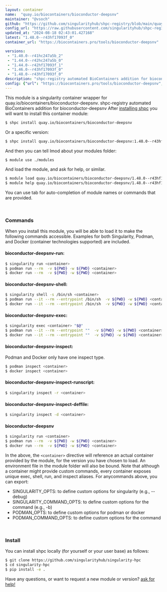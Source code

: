 ```yaml
---
layout: container
name:  "quay.io/biocontainers/bioconductor-deepsnv"
maintainer: "@vsoch"
github: "https://github.com/singularityhub/shpc-registry/blob/main/quay.io/biocontainers/bioconductor-deepsnv/container.yaml"
config_url: "https://raw.githubusercontent.com/singularityhub/shpc-registry/main/quay.io/biocontainers/bioconductor-deepsnv/container.yaml"
updated_at: "2024-08-18 02:43:01.427168"
latest: "1.48.0--r43hf17093f_0"
container_url: "https://biocontainers.pro/tools/bioconductor-deepsnv"

versions:
 - "1.40.0--r41hc247a5b_2"
 - "1.44.0--r42hc247a5b_0"
 - "1.44.0--r42hf17093f_1"
 - "1.46.0--r43hf17093f_0"
 - "1.48.0--r43hf17093f_0"
description: "shpc-registry automated BioContainers addition for bioconductor-deepsnv"
config: {"url": "https://biocontainers.pro/tools/bioconductor-deepsnv", "maintainer": "@vsoch", "description": "shpc-registry automated BioContainers addition for bioconductor-deepsnv", "latest": {"1.48.0--r43hf17093f_0": "sha256:a320c0fa910bb99d925ecb34ffcb39536bcbaaff31f617e51628bc55d2b39222"}, "tags": {"1.40.0--r41hc247a5b_2": "sha256:bb10e0d7d40af1ea36021cdf900e2ca14a3caf5fa785957000ebb33fd5770722", "1.44.0--r42hc247a5b_0": "sha256:3e0f51ff9e3c9c11bbf9a2684efcee34365b53c99f1729b717712e2f115d8823", "1.44.0--r42hf17093f_1": "sha256:50b3932c0abb92ada5fe2abfa3867511d274514e9e23a5687195f9046a51ac74", "1.46.0--r43hf17093f_0": "sha256:3e2cff0a5fefe3df2104597761b4fa1ef41e6183617cc1e31d560784a8ce5fa0", "1.48.0--r43hf17093f_0": "sha256:a320c0fa910bb99d925ecb34ffcb39536bcbaaff31f617e51628bc55d2b39222"}, "docker": "quay.io/biocontainers/bioconductor-deepsnv"}
---
```


This module is a singularity container wrapper for quay.io/biocontainers/bioconductor-deepsnv.
shpc-registry automated BioContainers addition for bioconductor-deepsnv
After [installing shpc](#install) you will want to install this container module:


```bash
$ shpc install quay.io/biocontainers/bioconductor-deepsnv
```

Or a specific version:

```bash
$ shpc install quay.io/biocontainers/bioconductor-deepsnv:1.48.0--r43hf17093f_0
```

And then you can tell lmod about your modules folder:

```bash
$ module use ./modules
```

And load the module, and ask for help, or similar.

```bash
$ module load quay.io/biocontainers/bioconductor-deepsnv/1.48.0--r43hf17093f_0
$ module help quay.io/biocontainers/bioconductor-deepsnv/1.48.0--r43hf17093f_0
```

You can use tab for auto-completion of module names or commands that are provided.

<br>

### Commands

When you install this module, you will be able to load it to make the following commands accessible.
Examples for both Singularity, Podman, and Docker (container technologies supported) are included.

#### bioconductor-deepsnv-run:

```bash
$ singularity run <container>
$ podman run --rm  -v ${PWD} -w ${PWD} <container>
$ docker run --rm  -v ${PWD} -w ${PWD} <container>
```

#### bioconductor-deepsnv-shell:

```bash
$ singularity shell -s /bin/sh <container>
$ podman run --it --rm --entrypoint /bin/sh  -v ${PWD} -w ${PWD} <container>
$ docker run --it --rm --entrypoint /bin/sh  -v ${PWD} -w ${PWD} <container>
```

#### bioconductor-deepsnv-exec:

```bash
$ singularity exec <container> "$@"
$ podman run --it --rm --entrypoint ""  -v ${PWD} -w ${PWD} <container> "$@"
$ docker run --it --rm --entrypoint ""  -v ${PWD} -w ${PWD} <container> "$@"
```

#### bioconductor-deepsnv-inspect:

Podman and Docker only have one inspect type.

```bash
$ podman inspect <container>
$ docker inspect <container>
```

#### bioconductor-deepsnv-inspect-runscript:

```bash
$ singularity inspect -r <container>
```

#### bioconductor-deepsnv-inspect-deffile:

```bash
$ singularity inspect -d <container>
```



#### bioconductor-deepsnv

```bash
$ singularity run <container>
$ podman run --rm  -v ${PWD} -w ${PWD} <container>
$ docker run --rm  -v ${PWD} -w ${PWD} <container>
```


In the above, the `<container>` directive will reference an actual container provided
by the module, for the version you have chosen to load. An environment file in the
module folder will also be bound. Note that although a container
might provide custom commands, every container exposes unique exec, shell, run, and
inspect aliases. For anycommands above, you can export:

 - SINGULARITY_OPTS: to define custom options for singularity (e.g., --debug)
 - SINGULARITY_COMMAND_OPTS: to define custom options for the command (e.g., -b)
 - PODMAN_OPTS: to define custom options for podman or docker
 - PODMAN_COMMAND_OPTS: to define custom options for the command

<br>

### Install

You can install shpc locally (for yourself or your user base) as follows:

```bash
$ git clone https://github.com/singularityhub/singularity-hpc
$ cd singularity-hpc
$ pip install -e .
```

Have any questions, or want to request a new module or version? [ask for help!](https://github.com/singularityhub/singularity-hpc/issues)